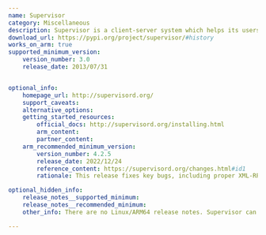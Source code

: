 ```yaml
---
name: Supervisor
category: Miscellaneous
description: Supervisor is a client-server system which helps its users monitor and control processes on UNIX-like operating systems.
download_url: https://pypi.org/project/supervisor/#history
works_on_arm: true
supported_minimum_version:
    version_number: 3.0
    release_date: 2013/07/31


optional_info:
    homepage_url: http://supervisord.org/
    support_caveats:
    alternative_options:
    getting_started_resources:
        official_docs: http://supervisord.org/installing.html
        arm_content:
        partner_content:
    arm_recommended_minimum_version:
        version_number: 4.2.5
        release_date: 2022/12/24
        reference_content: https://supervisord.org/changes.html#id1
        rationale: This release fixes key bugs, including proper XML-RPC error handling and a UnicodeDecodeError in the web UI on Python 2.7. Deprecated Python APIs (e.g., asyncore, asynchat, and urllib.parse functions) were removed for compatibility with Python 3.8+ and 3.10+. Logging for unexpected subprocess exit codes is now at the WARN level. Performance was improved with faster file descriptor cleanup using os.closerange(). Minor usability enhancements were made to supervisorctl shutdown and XML-RPC response details.

optional_hidden_info:
    release_notes__supported_minimum:
    release_notes__recommended_minimum:
    other_info: There are no Linux/ARM64 release notes. Supervisor can be installed via pip. The minimum stable release on pypi after 2011 is version 3.0. All pypi releases have none-any wheels for supervisor.

---
```


